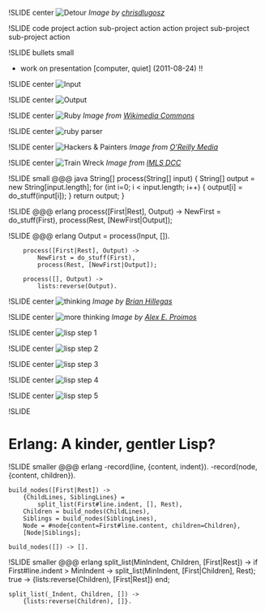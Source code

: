 !SLIDE center
![Detour](detour.jpg)
<span class="credit">*Image by [chrisdlugosz](http://www.flickr.com/photos/chrisdlugosz/2805048271/)*</span>

!SLIDE code
        project
            action
            sub-project
                action
            action
        project
            sub-project
                sub-project
                    action

!SLIDE bullets small
* work on presentation [computer, quiet] (2011-08-24) !!

!SLIDE center
![Input](input.png)

!SLIDE center
![Output](structure.png)

!SLIDE center
![Ruby](ruby.png)
<span class="credit">*Image from [Wikimedia Commons](http://en.wikipedia.org/wiki/File:Ruby_logo.svg)*</span>

!SLIDE center
![ruby parser](ruby_parser.gif)

!SLIDE center
![Hackers & Painters](hackers.gif)
<span class="credit">*Image from [O'Reilly Media](http://oreilly.com/catalog/9780596006624)*</span>

!SLIDE center
![Train Wreck](train.jpg)
<span class="credit">*Image from [IMLS DCC](http://www.flickr.com/photos/imlsdcc/5576592397/)*</span>

!SLIDE small
    @@@ java
        String[] process(String[] input) {
            String[] output = new String[input.length];
            for (int i=0; i < input.length; i++) {
                output[i] = do_stuff(input[i]);
            }
            return output;
        }

!SLIDE
    @@@ erlang
        process([First|Rest], Output) ->
            NewFirst = do_stuff(First),
            process(Rest, [NewFirst|Output]);

!SLIDE
    @@@ erlang
        Output = process(Input, []).

        process([First|Rest], Output) ->
            NewFirst = do_stuff(First),
            process(Rest, [NewFirst|Output]);

        process([], Output) ->
            lists:reverse(Output).

!SLIDE center
![thinking](thinker.jpg)
<span class="credit">*Image by [Brian Hillegas](http://www.flickr.com/photos/seatbelt67/502255276/)*</span>

!SLIDE center
![more thinking](despair.jpg)
<span class="credit">*Image by [Alex E. Proimos](http://www.flickr.com/photos/proimos/4199675334/)*</span>

!SLIDE center
![lisp step 1](lisp_parser_1.png)

!SLIDE center
![lisp step 2](lisp_parser_2.png)

!SLIDE center
![lisp step 3](lisp_parser_3.png)

!SLIDE center
![lisp step 4](lisp_parser_4.png)

!SLIDE center
![lisp step 5](lisp_parser_5.png)

!SLIDE
# Erlang: A kinder, gentler Lisp?

!SLIDE smaller
    @@@ erlang
    -record(line, {content, indent}).
    -record(node, {content, children}).

    build_nodes([First|Rest]) ->
        {ChildLines, SiblingLines} =
            split_list(First#line.indent, [], Rest),
        Children = build_nodes(ChildLines),
        Siblings = build_nodes(SiblingLines),
        Node = #node{content=First#line.content, children=Children},
        [Node|Siblings];

    build_nodes([]) -> [].

!SLIDE smaller
    @@@ erlang
    split_list(MinIndent, Children, [First|Rest]) ->
        if 
            First#line.indent > MinIndent ->
                split_list(MinIndent, [First|Children], Rest);
            true ->
                {lists:reverse(Children), [First|Rest]}
        end;

    split_list(_Indent, Children, []) ->
        {lists:reverse(Children), []}.

